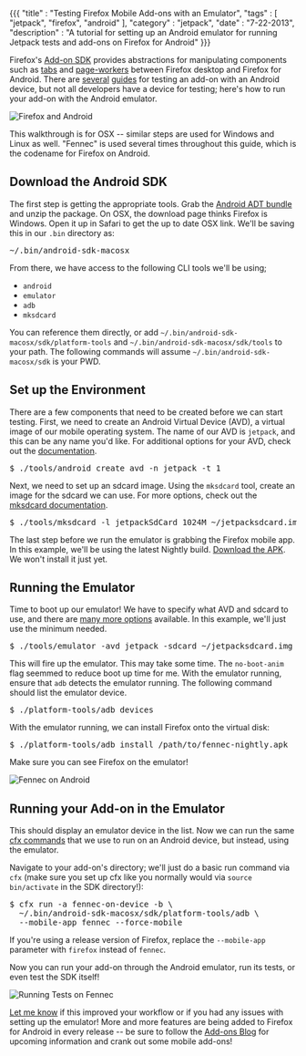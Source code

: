 {{{
  "title" : "Testing Firefox Mobile Add-ons with an Emulator",
  "tags" : [ "jetpack", "firefox", "android" ],
  "category" : "jetpack",
  "date" : "7-22-2013",
  "description" : "A tutorial for setting up an Android emulator for running Jetpack tests and add-ons on Firefox for Android"
}}}

Firefox's [Add-on SDK](https://addons.mozilla.org/en-US/developers/) provides abstractions for manipulating components such as [tabs](https://addons.mozilla.org/en-US/developers/docs/sdk/latest/modules/sdk/tabs.html) and [page-workers](https://addons.mozilla.org/en-US/developers/docs/sdk/latest/modules/sdk/page-worker.html) between Firefox desktop and Firefox for Android. There are [several](https://blog.mozilla.org/addons/2012/02/06/mobile-add-on-development-using-the-add-on-sdk/) [guides](https://addons.mozilla.org/en-US/developers/docs/sdk/latest/dev-guide/tutorials/mobile.html) for testing an add-on with an Android device, but not all developers have a device for testing; here's how to run your add-on with the Android emulator.

<img src="/img/posts/firefoxandroiddude.png" class="center" alt="Firefox and Android" />

<!--more-->

This walkthrough is for OSX -- similar steps are used for Windows and Linux as well. "Fennec" is used several times throughout this guide, which is the codename for Firefox on Android.

## Download the Android SDK

The first step is getting the appropriate tools. Grab the [Android ADT bundle](http://developer.android.com/sdk/index.html) and unzip the package. On OSX, the download page thinks Firefox is Windows. Open it up in Safari to get the up to date OSX link. We'll be saving this in our `.bin` directory as:

<pre>
~/.bin/android-sdk-macosx
</pre>

From there, we have access to the following CLI tools we'll be using;

* `android`
* `emulator`
* `adb`
* `mksdcard`

You can reference them directly, or add `~/.bin/android-sdk-macosx/sdk/platform-tools` and `~/.bin/android-sdk-macosx/sdk/tools` to your path. The following commands will assume `~/.bin/android-sdk-macosx/sdk` is your PWD.


## Set up the Environment

There are a few components that need to be created before we can start testing. First, we need to create an Android Virtual Device (AVD), a virtual image of our mobile operating system. The name of our AVD is `jetpack`, and this can be any name you'd like. For additional options for your AVD, check out the [documentation](http://developer.android.com/tools/help/android.html).

<pre>
$ ./tools/android create avd -n jetpack -t 1
</pre>

Next, we need to set up an sdcard image. Using the `mksdcard` tool, create an image for the sdcard we can use. For more options, check out the [mksdcard documentation](http://developer.android.com/tools/help/mksdcard.html).

<pre>
$ ./tools/mksdcard -l jetpackSdCard 1024M ~/jetpacksdcard.img
</pre>

The last step before we run the emulator is grabbing the Firefox mobile app. In this example, we'll be using the latest Nightly build. [Download the APK](http://nightly.mozilla.org). We won't install it just yet.

## Running the Emulator

Time to boot up our emulator! We have to specify what AVD and sdcard to use, and there are [many more options](http://developer.android.com/tools/help/emulator.html) available. In this example, we'll just use the minimum needed.

<pre>
$ ./tools/emulator -avd jetpack -sdcard ~/jetpacksdcard.img
</pre>

This will fire up the emulator. This may take some time. The `no-boot-anim` flag seemmed to reduce boot up time for me. With the emulator running, ensure that `adb` detects the emulator running. The following command should list the emulator device.

<pre>
$ ./platform-tools/adb devices
</pre>

With the emulator running, we can install Firefox onto the virtual disk:

<pre>
$ ./platform-tools/adb install /path/to/fennec-nightly.apk
</pre>

Make sure you can see Firefox on the emulator!

<img src="/img/posts/android_fennec.png" class="center" alt="Fennec on Android" />

## Running your Add-on in the Emulator


This should display an emulator device in the list. Now we can run the same [cfx commands](https://addons.mozilla.org/en-US/developers/docs/sdk/latest/dev-guide/tutorials/mobile.html) that we use to run on an Android device, but instead, using the emulator.

Navigate to your add-on's directory; we'll just do a basic run command via `cfx` (make sure you set up cfx like you normally would via `source bin/activate` in the SDK directory!):

<pre>
$ cfx run -a fennec-on-device -b \
  ~/.bin/android-sdk-macosx/sdk/platform-tools/adb \
  --mobile-app fennec --force-mobile
</pre>

If you're using a release version of Firefox, replace the `--mobile-app` parameter with `firefox` instead of `fennec`.

Now you can run your add-on through the Android emulator, run its tests, or even test the SDK itself!

<img src="/img/posts/running_tests_fennec.png" class="center" alt="Running Tests on Fennec" />

[Let me know](http://twitter.com/jsantell) if this improved your workflow or if you had any issues with setting up the emulator! More and more features are being added to Firefox for Android in every release -- be sure to follow the [Add-ons Blog](https://blog.mozilla.org/addons/) for upcoming information and crank out some mobile add-ons!
